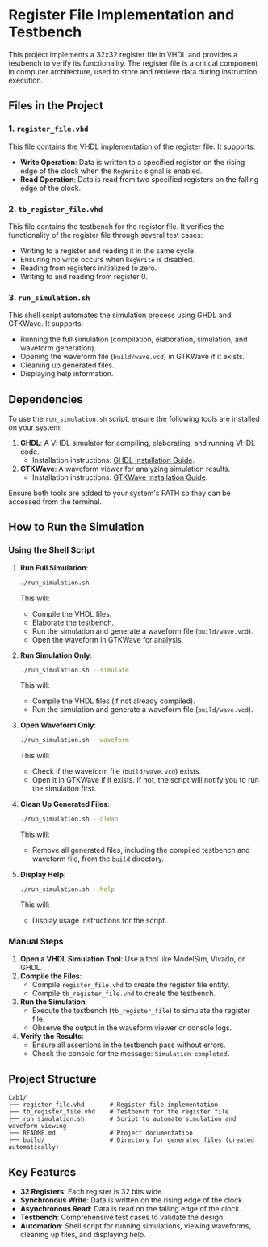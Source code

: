 # Register File Implementation and Testbench

This project implements a 32x32 register file in VHDL and provides a testbench to verify its functionality. The register file is a critical component in computer architecture, used to store and retrieve data during instruction execution.

## Files in the Project

### 1. `register_file.vhd`
This file contains the VHDL implementation of the register file. It supports:
- **Write Operation**: Data is written to a specified register on the rising edge of the clock when the `RegWrite` signal is enabled.
- **Read Operation**: Data is read from two specified registers on the falling edge of the clock.

### 2. `tb_register_file.vhd`
This file contains the testbench for the register file. It verifies the functionality of the register file through several test cases:
- Writing to a register and reading it in the same cycle.
- Ensuring no write occurs when `RegWrite` is disabled.
- Reading from registers initialized to zero.
- Writing to and reading from register 0.

### 3. `run_simulation.sh`
This shell script automates the simulation process using GHDL and GTKWave. It supports:
- Running the full simulation (compilation, elaboration, simulation, and waveform generation).
- Opening the waveform file (`build/wave.vcd`) in GTKWave if it exists.
- Cleaning up generated files.
- Displaying help information.

## Dependencies

To use the `run_simulation.sh` script, ensure the following tools are installed on your system:

1. **GHDL**: A VHDL simulator for compiling, elaborating, and running VHDL code.
   - Installation instructions: [GHDL Installation Guide](https://ghdl.github.io/ghdl/).
2. **GTKWave**: A waveform viewer for analyzing simulation results.
   - Installation instructions: [GTKWave Installation Guide](http://gtkwave.sourceforge.net/).

Ensure both tools are added to your system's PATH so they can be accessed from the terminal.

## How to Run the Simulation

### Using the Shell Script

1. **Run Full Simulation**:
   ```bash
   ./run_simulation.sh
   ```
   This will:
   - Compile the VHDL files.
   - Elaborate the testbench.
   - Run the simulation and generate a waveform file (`build/wave.vcd`).
   - Open the waveform in GTKWave for analysis.

2. **Run Simulation Only**:
   ```bash
   ./run_simulation.sh --simulate
   ```
   This will:
   - Compile the VHDL files (if not already compiled).
   - Run the simulation and generate a waveform file (`build/wave.vcd`).

3. **Open Waveform Only**:
   ```bash
   ./run_simulation.sh --waveform
   ```
   This will:
   - Check if the waveform file (`build/wave.vcd`) exists.
   - Open it in GTKWave if it exists. If not, the script will notify you to run the simulation first.

4. **Clean Up Generated Files**:
   ```bash
   ./run_simulation.sh --clean
   ```
   This will:
   - Remove all generated files, including the compiled testbench and waveform file, from the `build` directory.

5. **Display Help**:
   ```bash
   ./run_simulation.sh --help
   ```
   This will:
   - Display usage instructions for the script.

### Manual Steps

1. **Open a VHDL Simulation Tool**: Use a tool like ModelSim, Vivado, or GHDL.
2. **Compile the Files**:
   - Compile `register_file.vhd` to create the register file entity.
   - Compile `tb_register_file.vhd` to create the testbench.
3. **Run the Simulation**:
   - Execute the testbench (`tb_register_file`) to simulate the register file.
   - Observe the output in the waveform viewer or console logs.
4. **Verify the Results**:
   - Ensure all assertions in the testbench pass without errors.
   - Check the console for the message: `Simulation completed.`

## Project Structure

```
Lab1/
├── register_file.vhd       # Register file implementation
├── tb_register_file.vhd    # Testbench for the register file
├── run_simulation.sh       # Script to automate simulation and waveform viewing
├── README.md               # Project documentation
├── build/                  # Directory for generated files (created automatically)
```

## Key Features

- **32 Registers**: Each register is 32 bits wide.
- **Synchronous Write**: Data is written on the rising edge of the clock.
- **Asynchronous Read**: Data is read on the falling edge of the clock.
- **Testbench**: Comprehensive test cases to validate the design.
- **Automation**: Shell script for running simulations, viewing waveforms, cleaning up files, and displaying help.